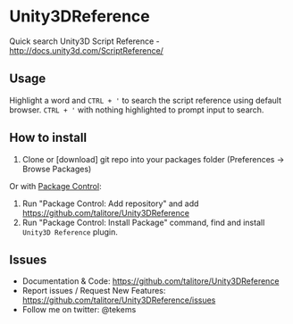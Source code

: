 # Unity3DReference

Quick search Unity3D Script Reference - http://docs.unity3d.com/ScriptReference/

## Usage

Highlight a word and `CTRL + '` to search the script reference using default browser.
`CTRL + '` with nothing highlighted to prompt input to search.


## How to install

1. Clone or [download] git repo into your packages folder (Preferences -> Browse Packages)

Or with [Package Control](http://wbond.net/sublime_packages/package_control):

1. Run "Package Control: Add repository" and add https://github.com/talitore/Unity3DReference
2. Run "Package Control: Install Package" command, find and install `Unity3D Reference` plugin.

## Issues

* Documentation & Code: https://github.com/talitore/Unity3DReference
* Report issues / Request New Features: https://github.com/talitore/Unity3DReference/issues
* Follow me on twitter: @tekems